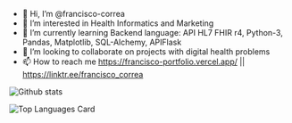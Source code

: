 - 👋 Hi, I’m @francisco-correa
- 👀 I’m interested in Health Informatics and Marketing
- 🌱 I’m currently learning Backend language: API HL7 FHIR r4, Python-3, Pandas, Matplotlib, SQL-Alchemy, APIFlask 
- 💞️ I’m looking to collaborate on projects with digital health problems
- 📫 How to reach me https://francisco-portfolio.vercel.app/ || https://linktr.ee/francisco_correa

![Github stats](https://github-readme-stats.vercel.app/api?username=francisco-correa&theme=merko&show_icons=true&count_private=true)

![Top Languages Card](https://github-readme-stats.vercel.app/api/top-langs/?username=francisco-correa&layout=compact)


<!---
francisco-correa/francisco-correa is a ✨ special ✨ repository because its `README.md` (this file) appears on your GitHub profile.
You can click the Preview link to take a look at your changes.
--->
